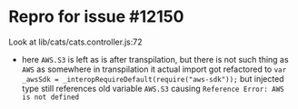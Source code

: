# Repro for issue #12150

Look at lib/cats/cats.controller.js:72

- here `AWS.S3` is left as is after transpilation, but there is not such thing as `AWS` as somewhere in transpilation it actual import got refactored to `var _awsSdk = _interopRequireDefault(require("aws-sdk"));` but injected type still references old variable `AWS.S3` causing `Reference Error: AWS is not defined`
